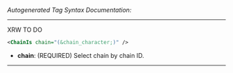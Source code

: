<!-- THIS IS AN AUTOGENERATED FILE: Don't edit it directly, instead change the schema definition in the code itself. -->

_Autogenerated Tag Syntax Documentation:_

---
XRW TO DO

```xml
<ChainIs chain="(&chain_character;)" />
```

-   **chain**: (REQUIRED) Select chain by chain ID.

---
